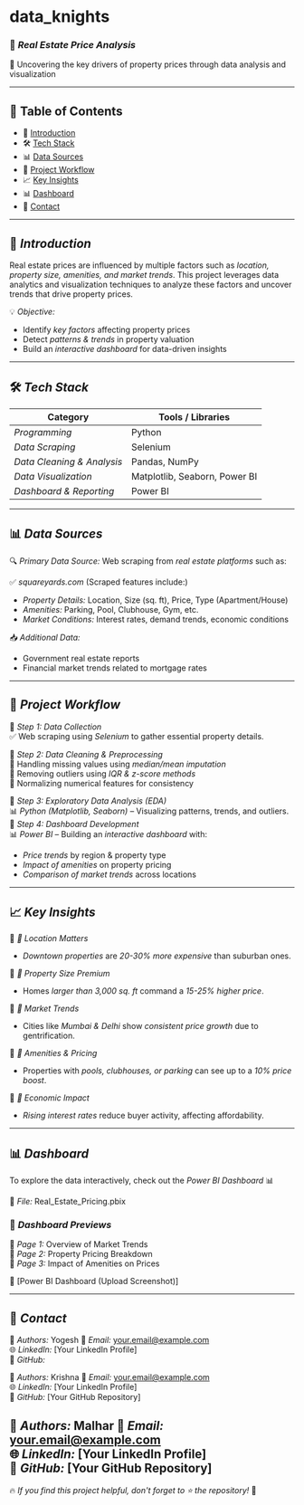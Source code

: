 # data_knights

### 📌 *Real Estate Price Analysis*  

📢 Uncovering the key drivers of property prices through data analysis and visualization  

---

## 📖 Table of Contents  

- 🏡 [Introduction](#-introduction)  
- 🛠 [Tech Stack](#-tech-stack)  
- 📊 [Data Sources](#-data-sources)  
- 🔄 [Project Workflow](#-project-workflow)  
- 📈 [Key Insights](#-key-insights)  
- 📊 [Dashboard](#-dashboard)  
- 📩 [Contact](#-contact)  

---

## 🏡 *Introduction*  
Real estate prices are influenced by multiple factors such as *location, property size, amenities, and market trends*. This project leverages data analytics and visualization techniques to analyze these factors and uncover trends that drive property prices.  

💡 *Objective:*  
- Identify *key factors* affecting property prices  
- Detect *patterns & trends* in property valuation  
- Build an *interactive dashboard* for data-driven insights  

---

## 🛠 *Tech Stack*  

| Category              | Tools / Libraries  |
|----------------------|------------------|
| *Programming* | Python |
| *Data Scraping* | Selenium |
| *Data Cleaning & Analysis* | Pandas, NumPy |
| *Data Visualization* | Matplotlib, Seaborn, Power BI |
| *Dashboard & Reporting* | Power BI |

---

## 📊 *Data Sources*  
🔍 *Primary Data Source:* Web scraping from *real estate platforms* such as:  

✅ *squareyards.com* (Scraped features include:)  
- *Property Details:* Location, Size (sq. ft), Price, Type (Apartment/House)  
- *Amenities:* Parking, Pool, Clubhouse, Gym, etc.  
- *Market Conditions:* Interest rates, demand trends, economic conditions  

📥 *Additional Data:*  
- Government real estate reports  
- Financial market trends related to mortgage rates  

---

## 🔄 *Project Workflow*  

📌 *Step 1: Data Collection*  
✅ Web scraping using *Selenium* to gather essential property details.  

📌 *Step 2: Data Cleaning & Preprocessing*  
🔹 Handling missing values using *median/mean imputation*  
🔹 Removing outliers using *IQR & z-score methods*  
🔹 Normalizing numerical features for consistency  

📌 *Step 3: Exploratory Data Analysis (EDA)*  
📊 *Python (Matplotlib, Seaborn)* – Visualizing patterns, trends, and outliers.  
📌 *Step 4: Dashboard Development*  
📊 *Power BI* – Building an *interactive dashboard* with:  
- *Price trends* by region & property type  
- *Impact of amenities* on property pricing  
- *Comparison of market trends* across locations  

---

## 📈 *Key Insights*  

📍 *⿡ Location Matters*  
- *Downtown properties* are *20-30% more expensive* than suburban ones.  

📍 *⿢ Property Size Premium*  
- Homes *larger than 3,000 sq. ft* command a *15-25% higher price*.  

📍 *⿣ Market Trends*  
- Cities like *Mumbai & Delhi* show *consistent price growth* due to gentrification.  

📍 *⿤ Amenities & Pricing*  
- Properties with *pools, clubhouses, or parking* can see up to a *10% price boost*.  

📍 *⿥ Economic Impact*  
- *Rising interest rates* reduce buyer activity, affecting affordability.  

---

## 📊 *Dashboard*  

To explore the data interactively, check out the *Power BI Dashboard* 📊  

📂 *File:* Real_Estate_Pricing.pbix  

### 📌 *Dashboard Previews*  

📍 *Page 1:* Overview of Market Trends  
📍 *Page 2:* Property Pricing Breakdown  
📍 *Page 3:* Impact of Amenities on Prices  

🔗 [Power BI Dashboard (Upload Screenshot)]  

---

## 📩 *Contact*  

💼 *Authors:* Yogesh
📧 *Email:* your.email@example.com  
🌐 *LinkedIn:* [Your LinkedIn Profile]  
📂 *GitHub:* 

💼 *Authors:* Krishna
📧 *Email:* your.email@example.com  
🌐 *LinkedIn:* [Your LinkedIn Profile]  
📂 *GitHub:* [Your GitHub Repository]  

💼 *Authors:* Malhar
📧 *Email:* your.email@example.com  
🌐 *LinkedIn:* [Your LinkedIn Profile]  
📂 *GitHub:* [Your GitHub Repository]  
---  

🔥 *If you find this project helpful, don't forget to ⭐ the repository!* 🚀  
